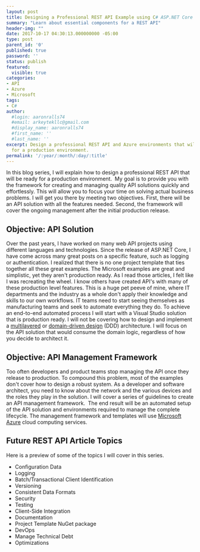 ```yaml
---
layout: post
title: Designing a Professional REST API Example using C# ASP.NET Core
summary: "Learn about essential components for a REST API"
header-img: ""
date: 2017-10-17 04:30:13.000000000 -05:00
type: post
parent_id: '0'
published: true
password: ''
status: publish
featured: 
  visible: true
categories:
- API
- Azure
- Microsoft
tags:
- C#
author:
  #login: aaronralls74
  #email: arkeytekllc@gmail.com
  #display_name: aaronralls74
  #first_name: ''
  #last_name: ''
excerpt: Design a professional REST API and Azure environments that will be ready
  for a production environment.
permalink: '/:year/:month/:day/:title'
---
```

<p>In this blog series, I will explain how to design a professional REST API that will be ready for a production environment.  My goal is to provide you with the framework for creating and managing quality API solutions quickly and effortlessly. This will allow you to focus your time on solving actual business problems. I will get you there by meeting two objectives. First, there will be an API solution with all the features needed. Second, the framework will cover the ongoing management after the initial production release.</p>
<h2>Objective: API Solution</h2>
<p>Over the past years, I have worked on many web API projects using different languages and technologies. Since the release of ASP.NET Core, I have come across many great posts on a specific feature, such as logging or authentication. I realized that there is no one project template that ties together all these great examples. The Microsoft examples are great and simplistic, yet they aren't production ready. As I read those articles, I felt like I was recreating the wheel. I know others have created API's with many of these production level features. This is a huge pet peeve of mine, where IT departments and the industry as a whole don't apply their knowledge and skills to our own workflows. IT teams need to start seeing themselves as manufacturing teams and seek to automate everything they do. To achieve an end-to-end automated process I will start with a Visual Studio solution that is production ready. I will not be covering how to design and implement a <a href="https://en.wikipedia.org/wiki/Multitier_architecture" target="_blank" rel="noopener">multilayered</a> or <a href="https://en.wikipedia.org/wiki/Domain-driven_design" target="_blank" rel="noopener">domain-driven design</a> (DDD) architecture. I will focus on the API solution that would consume the domain logic, regardless of how you decide to architect it.</p>
<h2>Objective: API Management Framework</h2>
<p><span class="hardreadability">Too often developers and product teams stop managing the API once they release to production</span>. To compound this problem, most of the examples don't cover how to design a robust system. <span class="hardreadability">As a developer and software architect, you need to know about the network and the various devices and the roles they play in the solution</span>. I will cover a series of guidelines to create an API management framework. <span class="hardreadability"> The end result will be an automated setup of the API solution and environments required to manage the complete lifecycle</span>. The management framework and templates will use <a href="https://azure.microsoft.com/en-us/">Microsoft Azure</a> cloud computing services.</p>
<h2>Future REST API Article Topics</h2>
<p>Here is a preview of some of the topics I will cover in this series.</p>
<ul>
<li>Configuration Data</li>
<li>Logging</li>
<li>Batch/Transactional Client Identification</li>
<li>Versioning</li>
<li>Consistent Data Formats</li>
<li>Security</li>
<li>Testing</li>
<li>Client-Side Integration</li>
<li>Documentation</li>
<li>Project Template NuGet package</li>
<li>DevOps</li>
<li>Manage Technical Debt</li>
<li>Optimizations</li>
</ul>
